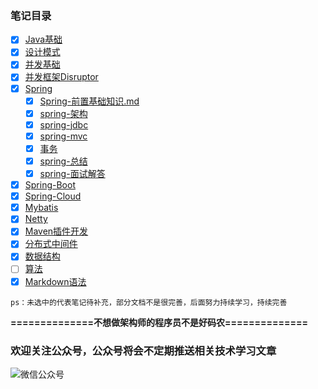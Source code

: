 
###  笔记目录
* [x] [Java基础](./xfc-interview/readme.md)
* [x] [设计模式](./xfc-design-patterns/README.MD)
* [x] [并发基础](./xfc-current-learning/README.MD)
* [x] [并发框架Disruptor](disruptor.md)
* [x] [Spring](./xfc-spring-learning/readme.md)
  *  [x] [Spring-前置基础知识.md](./xfc-spring-learning/spring-前置基础知识.md)
  *  [x] [spring-架构](./xfc-spring-learning/spring-架构.md)
  *  [x] [spring-jdbc](./xfc-spring-learning/spring-jdbc.md)
  *  [x] [spring-mvc](./xfc-spring-learning/spring-mvc.md)
  *  [x] [事务](./xfc-spring-learning/spring-mvc.md)
  *  [x] [spring-总结](./xfc-spring-learning/spring-总结.md)
  *  [x] [spring-面试解答](./xfc-spring-learning/spring-面试解答.md)
* [x] [Spring-Boot](./springboot-learning/readme.md)
* [x] [Spring-Cloud](./xfc-spring-boot-cloud/README.MD)
* [x] [Mybatis](./xfc-mybatis-learning/mybatis-基础知识.md)
* [x] [Netty](./xfc-netty-learning/readme.md)
* [x] [Maven插件开发](./xfc-maven-plugin/maven-pluging.md)
* [x] [分布式中间件](./xfc-distributed-learning/distributed.md)
* [x] [数据结构](./xfc-data-structure/readme.md)
* [ ] [算法](./xfc-algorithm/readme.md)
* [x] [Markdown语法](./GRAMMER.MD)

`ps：未选中的代表笔记待补充，部分文档不是很完善，后面努力持续学习，持续完善`

**==============不想做架构师的程序员不是好码农==============**

### 欢迎关注公众号，公众号将会不定期推送相关技术学习文章
![微信公众号](./images/wechat.png)





